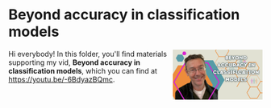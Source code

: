 # Beyond accuracy in classification models
[<img src="classification thumb.png" align="right" height="100" />](<https://youtu.be/-6BdyazBQmc>)

Hi everybody! In this folder, you'll find materials supporting my vid, **Beyond accuracy in classification models**, which you can find at <https://youtu.be/-6BdyazBQmc>. 

